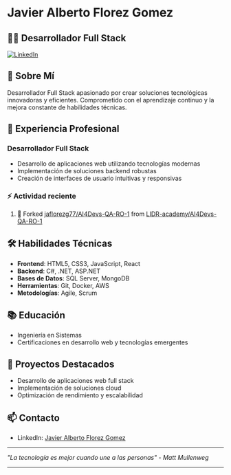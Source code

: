 # Javier Alberto Florez Gomez

## 👨‍💻 Desarrollador Full Stack

[![LinkedIn](https://img.shields.io/badge/LinkedIn-Javier_Florez-blue)](https://www.linkedin.com/in/javier-alberto-florez-gomez-1243aa35/)

## 🚀 Sobre Mí

Desarrollador Full Stack apasionado por crear soluciones tecnológicas innovadoras y eficientes. Comprometido con el aprendizaje continuo y la mejora constante de habilidades técnicas.

## 💼 Experiencia Profesional

### Desarrollador Full Stack
- Desarrollo de aplicaciones web utilizando tecnologías modernas
- Implementación de soluciones backend robustas
- Creación de interfaces de usuario intuitivas y responsivas

### :zap: Actividad reciente
<!--START_SECTION:activity-->
  <!--RECENT_ACTIVITY:start-->
1. 🔱 Forked [jaflorezg77/AI4Devs-QA-RO-1](https://github.com/jaflorezg77/AI4Devs-QA-RO-1) from [LIDR-academy/AI4Devs-QA-RO-1](https://github.com/LIDR-academy/AI4Devs-QA-RO-1)<br>
<!--RECENT_ACTIVITY:end-->
<!--END_SECTION:activity-->
## 🛠️ Habilidades Técnicas

- **Frontend**: HTML5, CSS3, JavaScript, React
- **Backend**: C#, .NET, ASP.NET
- **Bases de Datos**: SQL Server, MongoDB
- **Herramientas**: Git, Docker, AWS
- **Metodologías**: Agile, Scrum

## 📚 Educación

- Ingeniería en Sistemas
- Certificaciones en desarrollo web y tecnologías emergentes

## 🌟 Proyectos Destacados

- Desarrollo de aplicaciones web full stack
- Implementación de soluciones cloud
- Optimización de rendimiento y escalabilidad

## 📫 Contacto

- LinkedIn: [Javier Alberto Florez Gomez](https://www.linkedin.com/in/javier-alberto-florez-gomez-1243aa35/)

---

*"La tecnología es mejor cuando une a las personas" - Matt Mullenweg*

---


